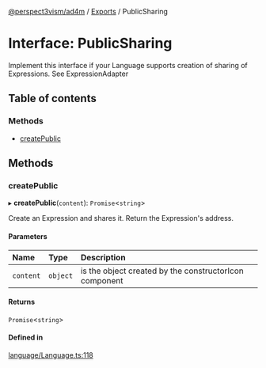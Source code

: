 [@perspect3vism/ad4m](../README.md) / [Exports](../modules.md) / PublicSharing

# Interface: PublicSharing

Implement this interface if your Language supports creation of sharing
of Expressions.
See ExpressionAdapter

## Table of contents

### Methods

- [createPublic](PublicSharing.md#createpublic)

## Methods

### createPublic

▸ **createPublic**(`content`): `Promise`<`string`\>

Create an Expression and shares it.
Return the Expression's address.

#### Parameters

| Name | Type | Description |
| :------ | :------ | :------ |
| `content` | `object` | is the object created by the constructorIcon component |

#### Returns

`Promise`<`string`\>

#### Defined in

[language/Language.ts:118](https://github.com/perspect3vism/ad4m/blob/0f993b76/core/src/language/Language.ts#L118)
